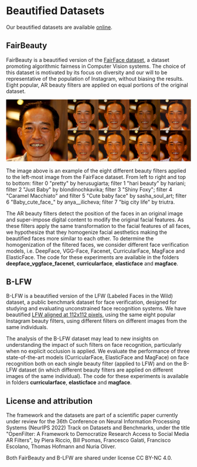 # Beautified Datasets

Our beautified datasets are available [online](https://fairbeauty.z6.web.core.windows.net/).

## FairBeauty
FairBeauty is a beautified version of the [FairFace dataset](https://github.com/joojs/fairface), a dataset promoting algorithmic fairness in Computer Vision systems. The choice of this dataset is motivated by its focus on diversity and our will to be representative of the population of Instagram, without biasing the results. Eight popular, AR beauty filters are applied on equal portions of the original dataset.

![Filters example.](assets/filters_example.png)

The image above is an example of the eight different beauty filters applied to the left-most image from the FairFace dataset. From left to right and top to bottom: filter 0 "pretty" by herusugiarta; filter 1 "hari beauty" by hariani; filter 2 "Just Baby" by blondinochkavika; filter 3 "Shiny Foxy"; filter 4 "Caramel Macchiato" and filter 5 "Cute baby face" by sasha_soul_art; filter 6 "Baby_cute_face_" by anya__ilicheva; filter 7 "big city life" by triutra.

The AR beauty filters detect the position of the faces in an original image and super-impose digital content to modify the original facial features. As these filters apply the same transformation to the facial features of all faces, we hypothesize that they homogenize facial aesthetics making the beautified faces more similar to each other. To determine the homogenization of the filtered faces, we consider different face verification models, i.e. DeepFace, VGG-Face, Facenet, CurricularFace, MagFace and ElasticFace. The code for these experiments are available in the folders **deepface_vggface_facenet**, **curricularface**, **elasticface** and **magface**.


## B-LFW
B-LFW is a beautified version of the LFW (Labeled Faces in the Wild) dataset, a public benchmark dataset for face verification, designed for studying and evaluating unconstrained face recognition systems. We have beautified [LFW aligned at 112x112 pixels](https://github.com/ZhaoJ9014/face.evoLVe), using the same eight popular Instagram beauty filters, using different filters on different images from the same individuals.

The analysis of the B-LFW dataset may lead to new insights on understanding the impact of such filters on face recognition, particularly when no explicit occlusion is applied. We evaluate the performance of three state-of-the-art models (CurricularFace, ElasticFace and MagFace) on face recognition both on each single beauty filter (applied to LFW) and on the B-LFW dataset (in which different beauty filters are applied on different images of the same individual). The code for these experiments is available in folders **curricularface**, **elasticface** and **magface**.


## License and attribution
The framework and the datasets are part of a scientific paper currently under review for the 36th Conference on Neural Information Processing Systems (NeurIPS 2022) Track on Datasets and Benchmarks, under the title "OpenFilter: A Framework to Democratize Research Access to Social Media AR Filters", by Piera Riccio, Bill Psomas, Francesco Galati, Francisco Escolano, Thomas Hofmann and Nuria Oliver.

Both FairBeauty and B-LFW are shared under license CC BY-NC 4.0.

